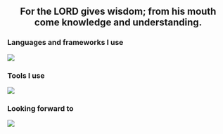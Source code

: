 <h2 align="center">For the LORD gives wisdom; from his mouth come knowledge and understanding. </h2>
<h3 align="left">Languages and frameworks I use</h3>
<p align="left">
      <img src="https://skillicons.dev/icons?i=godot" />
</p>

<h3 align="left">Tools I use</h3>
<p align="left">
      <img src="https://skillicons.dev/icons?i=windows,discord,git,github,vscode,godot" />
</p>

<h3 align="left">Looking forward to</h3>
<p align="left">
            <img src="https://skillicons.dev/icons?i=mysql,sqlite,cs,dotnet"/>
</p>
